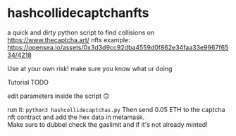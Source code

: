 # hashcollidecaptchanfts
a quick and dirty python script to find collisions on https://www.thecaptcha.art/ nfts
example: https://opensea.io/assets/0x3d3d9cc92dba4559d0f862e34faa33e9967f6534/4218

Use at your own risk! make sure you know what ur doing

Tutorial
TODO

edit parameters inside the script 🙃

run it:
`python3 hashcollidecaptchas.py`
Then send 0.05 ETH to the captcha nft contract and add the hex data in metamask.   
Make sure to dubbel check the gaslimit and if it's not already minted!
